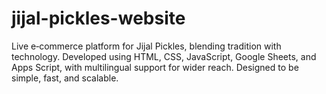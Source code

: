 # jijal-pickles-website
Live e‑commerce platform for Jijal Pickles, blending tradition with technology. Developed using HTML, CSS, JavaScript, Google Sheets, and Apps Script, with multilingual support for wider reach. Designed to be simple, fast, and scalable.
